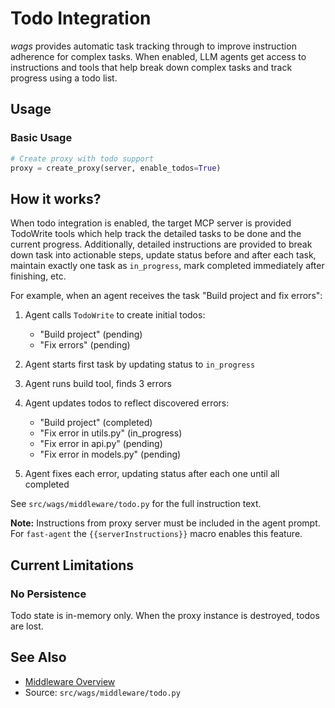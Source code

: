 # Todo Integration

<em class="wags-brand">wags</em> provides automatic task tracking through to improve instruction adherence for complex tasks. When enabled, LLM agents get access to instructions and tools that help break down complex tasks and track progress using a todo list.

## Usage

### Basic Usage

```python
# Create proxy with todo support
proxy = create_proxy(server, enable_todos=True)
```

## How it works?

When todo integration is enabled, the target MCP server is provided TodoWrite tools which help track the detailed tasks to be done and the current progress. Additionally, detailed instructions are provided to break down task into actionable steps, update status before and after each task, maintain exactly one task as `in_progress`, mark completed immediately after finishing, etc.

For example, when an agent receives the task "Build project and fix errors":

1. Agent calls `TodoWrite` to create initial todos:
   - "Build project" (pending)
   - "Fix errors" (pending)

2. Agent starts first task by updating status to `in_progress`

3. Agent runs build tool, finds 3 errors

4. Agent updates todos to reflect discovered errors:
   - "Build project" (completed)
   - "Fix error in utils.py" (in_progress)
   - "Fix error in api.py" (pending)
   - "Fix error in models.py" (pending)

5. Agent fixes each error, updating status after each one until all completed

See `src/wags/middleware/todo.py` for the full instruction text.

**Note:** Instructions from proxy server must be included in the agent prompt. For `fast-agent` the `{{serverInstructions}}` macro enables this feature.

## Current Limitations

### No Persistence

Todo state is in-memory only. When the proxy instance is destroyed, todos are lost.

## See Also

- [Middleware Overview](overview.md)
- Source: `src/wags/middleware/todo.py`
